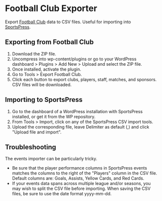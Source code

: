 Football Club Exporter
=====================

Export [Football Club](http://themeboy.com/footballclub/) data to CSV files. Useful for importing into [SportsPress](https://themeboy.com/sportspress/).

## Exporting from Football Club
1. Download the ZIP file.
2. Uncompress into wp-content/plugins or go to your WordPress dashboard > Plugins > Add New > Upload and select the ZIP file.
3. Once installed, activate the plugin.
4. Go to Tools > Export Football Club.
5. Click each button to export clubs, players, staff, matches, and sponsors. CSV files will be downloaded.

## Importing to SportsPress
1. Go to the dashboard of a WordPress installation with SportsPress installed, or get it from the WP repository.
2. From Tools > Import, click on any of the SportsPress CSV import tools.
3. Upload the corresponding file, leave Delimiter as default (,) and click "Upload file and import".

## Troubleshooting
The events importer can be particularly tricky.
* Be sure that the player performance columns in SportsPress events matches the columns to the right of the "Players" column in the CSV file. Default columns are: Goals, Assists, Yellow Cards, and Red Cards.
* If your events data spans across multiple league and/or seasons, you may wish to split the CSV file before importing. When saving the CSV files, be sure to use the date format yyyy-mm-dd.